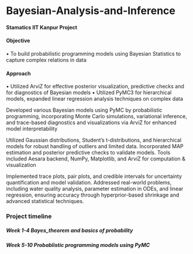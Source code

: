 # Bayesian-Analysis-and-Inference
#### Stamatics IIT Kanpur Project
#### Objective 
• To build probabilistic programming models using Bayesian Statistics to capture complex relations in data
#### Approach
• Utilized ArviZ for effective posterior visualization, predictive checks and for diagnostics of Bayesian models
• Utilized PyMC3 for hierarchical models, expanded linear regression analysis techniques on complex data

Developed various Bayesian models using PyMC by probabilistic programming, incorporating Monte Carlo simulations, variational inference, and trace-based diagnostics and visualizations via ArviZ for enhanced model interpretability

Utilized Gaussian distributions, Student’s t-distributions, and hierarchical models for robust handling of outliers and limited data. Incorporated MAP estimation and posterior predictive checks to validate models. Tools included Aesara backend, NumPy, Matplotlib, and ArviZ for computation & visualization

Implemented trace plots, pair plots, and credible intervals for uncertainty quantification and model validation. Addressed real-world problems, including water quality analysis, parameter estimation in ODEs, and linear regression, ensuring accuracy through hyperprior-based shrinkage and advanced statistical techniques.

### Project timeline
##### Week 1-4 Bayes_theorem and basics of probability
##### Week 5-10 Probablistic programming models using PyMC 
